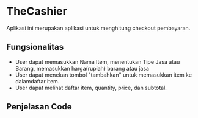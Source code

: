 # TheCashier
Aplikasi ini merupakan aplikasi untuk menghitung checkout pembayaran.

## Fungsionalitas
- User dapat memasukkan Nama Item, menentukan Tipe Jasa atau Barang, memasukkan harga(rupiah) barang atau jasa
- User dapat menekan tombol "tambahkan" untuk memasukkan item ke dalamdaftar item.
- User dapat melihat daftar item, quantity, price, dan subtotal.

## Penjelasan Code
